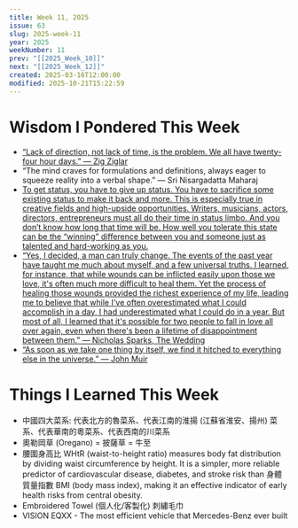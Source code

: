 ```yaml
---
title: Week 11, 2025
issue: 63
slug: 2025-week-11
year: 2025
weekNumber: 11
prev: "[[2025_Week_10]]"
next: "[[2025_Week_12]]"
created: 2025-03-16T12:00:00
modified: 2025-10-21T15:22:59
---
```


# Wisdom I Pondered This Week

* [“Lack of direction, not lack of time, is the problem. We all have twenty-four hour days.” — Zig Ziglar](https://www.goodreads.com/quotes/270489-lack-of-direction-not-lack-of-time-is-the-problem)
* “The mind craves for formulations and definitions, always eager to squeeze reality into a verbal shape.” — Sri Nisargadatta Maharaj
* [To get status, you have to give up status. You have to sacrifice some existing status to make it back and more. This is especially true in creative fields and high-upside opportunities. Writers, musicians, actors, directors, entrepreneurs must all do their time in status limbo. And you don’t know how long that time will be. How well you tolerate this state can be the “winning” difference between you and someone just as talented and hard-working as you.](https://www.workingtheorys.com/p/status-limbo)
* [“Yes, I decided, a man can truly change. The events of the past year have taught me much about myself, and a few universal truths. I learned, for instance, that while wounds can be inflicted easily upon those we love, it's often much more difficult to heal them. Yet the process of healing those wounds provided the richest experience of my life, leading me to believe that while I've often overestimated what I could accomplish in a day, I had underestimated what I could do in a year. But most of all, I learned that it's possible for two people to fall in love all over again, even when there's been a lifetime of disappointment between them.” — Nicholas Sparks, The Wedding](https://www.goodreads.com/quotes/167046-yes-i-decided-a-man-can-truly-change-the-events)
* [“As soon as we take one thing by itself, we find it hitched to everything else in the universe.” — John Muir](https://sketchplanations.com//hitched-to-everything-else)

# Things I Learned This Week

* 中國四大菜系: 代表北方的魯菜系、代表江南的淮揚 (江蘇省淮安、揚州) 菜系、代表華南的粵菜系、代表西南的川菜系
* 奧勒岡草 (Oregano) = 披薩草 = 牛至
* 腰圍身高比 WHtR (waist-to-height ratio) measures body fat distribution by dividing waist circumference by height. It is a simpler, more reliable predictor of cardiovascular disease, diabetes, and stroke risk than 身體質量指數 BMI (body mass index), making it an effective indicator of early health risks from central obesity.
* Embroidered Towel (個人化/客製化) 刺繡毛巾
* VISION EQXX - The most efficient vehicle that Mercedes-Benz ever built

